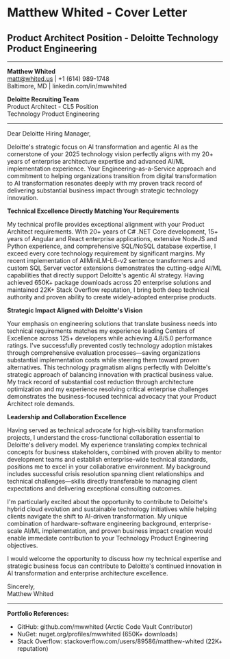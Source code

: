 # Matthew Whited - Cover Letter
## Product Architect Position - Deloitte Technology Product Engineering

---

**Matthew Whited**  
matt@whited.us | +1 (614) 989-1748  
Baltimore, MD | linkedin.com/in/mwwhited  

**Deloitte Recruiting Team**  
Product Architect - CL5 Position  
Technology Product Engineering  

---

Dear Deloitte Hiring Manager,

Deloitte's strategic focus on AI transformation and agentic AI as the cornerstone of your 2025 technology vision perfectly aligns with my 20+ years of enterprise architecture expertise and advanced AI/ML implementation experience. Your Engineering-as-a-Service approach and commitment to helping organizations transition from digital transformation to AI transformation resonates deeply with my proven track record of delivering substantial business impact through strategic technology innovation.

**Technical Excellence Directly Matching Your Requirements**

My technical profile provides exceptional alignment with your Product Architect requirements. With 20+ years of C# .NET Core development, 15+ years of Angular and React enterprise applications, extensive NodeJS and Python experience, and comprehensive SQL/NoSQL database expertise, I exceed every core technology requirement by significant margins. My recent implementation of AllMiniLM-L6-v2 sentence transformers and custom SQL Server vector extensions demonstrates the cutting-edge AI/ML capabilities that directly support Deloitte's agentic AI strategy. Having achieved 650K+ package downloads across 20 enterprise solutions and maintained 22K+ Stack Overflow reputation, I bring both deep technical authority and proven ability to create widely-adopted enterprise products.

**Strategic Impact Aligned with Deloitte's Vision**

Your emphasis on engineering solutions that translate business needs into technical requirements matches my experience leading Centers of Excellence across 125+ developers while achieving 4.8/5.0 performance ratings. I've successfully prevented costly technology adoption mistakes through comprehensive evaluation processes—saving organizations substantial implementation costs while steering them toward proven alternatives. This technology pragmatism aligns perfectly with Deloitte's strategic approach of balancing innovation with practical business value. My track record of substantial cost reduction through architecture optimization and my experience resolving critical enterprise challenges demonstrates the business-focused technical advocacy that your Product Architect role demands.

**Leadership and Collaboration Excellence**

Having served as technical advocate for high-visibility transformation projects, I understand the cross-functional collaboration essential to Deloitte's delivery model. My experience translating complex technical concepts for business stakeholders, combined with proven ability to mentor development teams and establish enterprise-wide technical standards, positions me to excel in your collaborative environment. My background includes successful crisis resolution spanning client relationships and technical challenges—skills directly transferable to managing client expectations and delivering exceptional consulting outcomes.

I'm particularly excited about the opportunity to contribute to Deloitte's hybrid cloud evolution and sustainable technology initiatives while helping clients navigate the shift to AI-driven transformation. My unique combination of hardware-software engineering background, enterprise-scale AI/ML implementation, and proven business impact creation would enable immediate contribution to your Technology Product Engineering objectives.

I would welcome the opportunity to discuss how my technical expertise and strategic business focus can contribute to Deloitte's continued innovation in AI transformation and enterprise architecture excellence.

Sincerely,  
Matthew Whited

---

**Portfolio References:**
- GitHub: github.com/mwwhited (Arctic Code Vault Contributor)
- NuGet: nuget.org/profiles/mwwhited (650K+ downloads)
- Stack Overflow: stackoverflow.com/users/89586/matthew-whited (22K+ reputation)